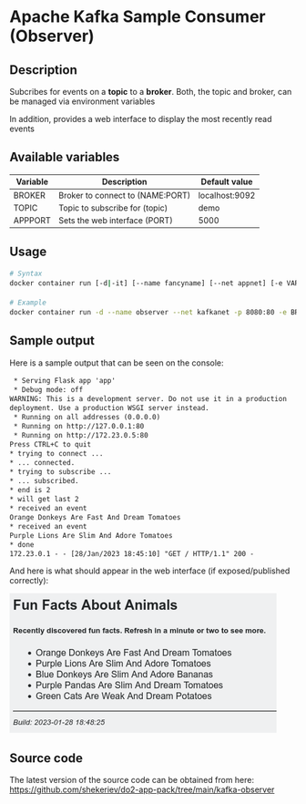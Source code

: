 # Apache Kafka Sample Consumer (Observer)

## Description

Subcribes for events on a **topic** to a **broker**. Both, the topic and broker, can be managed via environment variables

In addition, provides a web interface to display the most recently read events

## Available variables

| Variable  | Description                                 | Default value  |
| --------- | ------------------------------------------- | -------------- |
| BROKER    | Broker to connect to (NAME:PORT)            | localhost:9092 |
| TOPIC     | Topic  to subscribe for (topic)             | demo           |
| APPPORT   | Sets the web interface (PORT)               | 5000           |

## Usage

```bash
# Syntax
docker container run [-d|-it] [--name fancyname] [--net appnet] [-e VAR1=VALUE1 -e ...] shekeriev/kafka-observer 

# Example
docker container run -d --name observer --net kafkanet -p 8080:80 -e BROKER=kafka:9092 -e TOPIC=animal-facts -e APPPORT=80 shekeriev/kafka-observer
```

## Sample output

Here is a sample output that can be seen on the console:

```text
 * Serving Flask app 'app'
 * Debug mode: off
WARNING: This is a development server. Do not use it in a production deployment. Use a production WSGI server instead.
 * Running on all addresses (0.0.0.0)
 * Running on http://127.0.0.1:80
 * Running on http://172.23.0.5:80
Press CTRL+C to quit
* trying to connect ...
* ... connected.
* trying to subscribe ...
* ... subscribed.
* end is 2
* will get last 2
* received an event
Orange Donkeys Are Fast And Dream Tomatoes
* received an event
Purple Lions Are Slim And Adore Tomatoes
* done
172.23.0.1 - - [28/Jan/2023 18:45:10] "GET / HTTP/1.1" 200 -
```

And here is what should appear in the web interface (if exposed/published correctly):

![preview of the working application](https://github.com/shekeriev/do2-app-pack/raw/main/kafka-observer/observer.png)

## Source code

The latest version of the source code can be obtained from here: <https://github.com/shekeriev/do2-app-pack/tree/main/kafka-observer>
